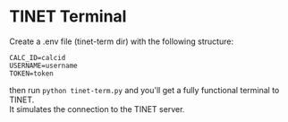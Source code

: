 # TINET Terminal

Create a .env file (tinet-term dir) with the following structure:
```
CALC_ID=calcid
USERNAME=username
TOKEN=token
```

then run `python tinet-term.py` and you'll get a fully functional terminal to TINET.  
It simulates the connection to the TINET server.